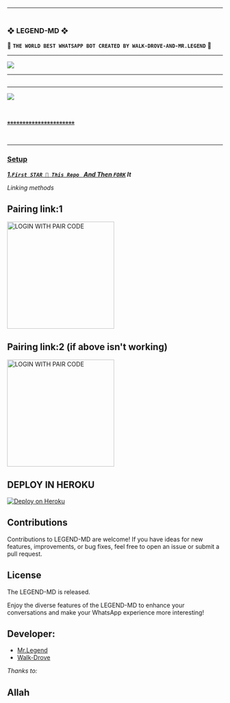 ---------

### <br>  ❖ LEGEND-MD ❖
🔰 **`THE WORLD BEST WHATSAPP BOT CREATED BY WALK-DROVE-AND-MR.LEGEND`** 🔰

----------

<a><img src='https://i.imgur.com/LyHic3i.gif'/></a>

-------

 <p align="center">
  <a href="#"><img src="http://readme-typing-svg.herokuapp.com?color=00008B&center=true&vCenter=true&multiline=false&lines=`WALK-DROVE-AND-MR-LEGEND`" alt="">

------------

<img align="center" height="auto"
src="https://cardivo.vercel.app/api?name=MR%20LEGEND%20MD%20&description=🥂THE%20WORLD%20BEST%20WHATSAPP%20BOT%★%20CREATED%20BY%20WALK-DROVE%20MR-LEGEND%20%20KING%20OF%20KINGS%20OWNER%20WALK%20DROVE%20AND%20MR%20LEGEND&image=https://i.imghippo.com/files/kbER1933sWE.jpg?v=4&backgroundColor=%23ecf0f1&github=FarhanAli690&pattern=leaf&colorPattern=%23eaeaea"/>

<br>

`❀❀❀❀❀❀❀❀❀❀❀❀❀❀❀❀❀❀❀❀❀❀`

<br>

--------

### Setup

***1.`First STAR 🌟 This Repo ` And Then [`FORK`](https://github.com/Farhanali690/Legend-MD/fork) It***

*Linking methods*

##  Pairing link:1

<a href="https://yesser.onrender.com/pair"><img src="https://img.shields.io/badge/LOGIN%20WITH-PAIR%20CODE-red" alt="LOGIN WITH PAIR CODE" width="250"></a>

## Pairing link:2 (if above isn't working)

<a href="https://yesser.onrender.com/pair"><img src="https://img.shields.io/badge/LOGIN%20WITH-PAIR%20CODE2-red" alt="LOGIN WITH PAIR CODE" width="250"></a>
## DEPLOY IN HEROKU

 [![Deploy on Heroku](https://www.herokucdn.com/deploy/button.svg)](https://dashboard.heroku.com/new?template=https://github.com/Farhanali690/Legend-MD/tree/main)

   </details>
</P>





## Contributions

Contributions to LEGEND-MD are welcome! If you have ideas for new features, improvements, or bug fixes, feel free to open an issue or submit a pull request.

## License

The LEGEND-MD is released.

Enjoy the diverse features of the LEGEND-MD  to enhance your conversations and make your WhatsApp experience more interesting!

## Developer:
- [Mr.Legend](https://wa.me/923136420207)
- [Walk-Drove](https://wa.me/923471728690)

*Thanks to:*
## Allah
